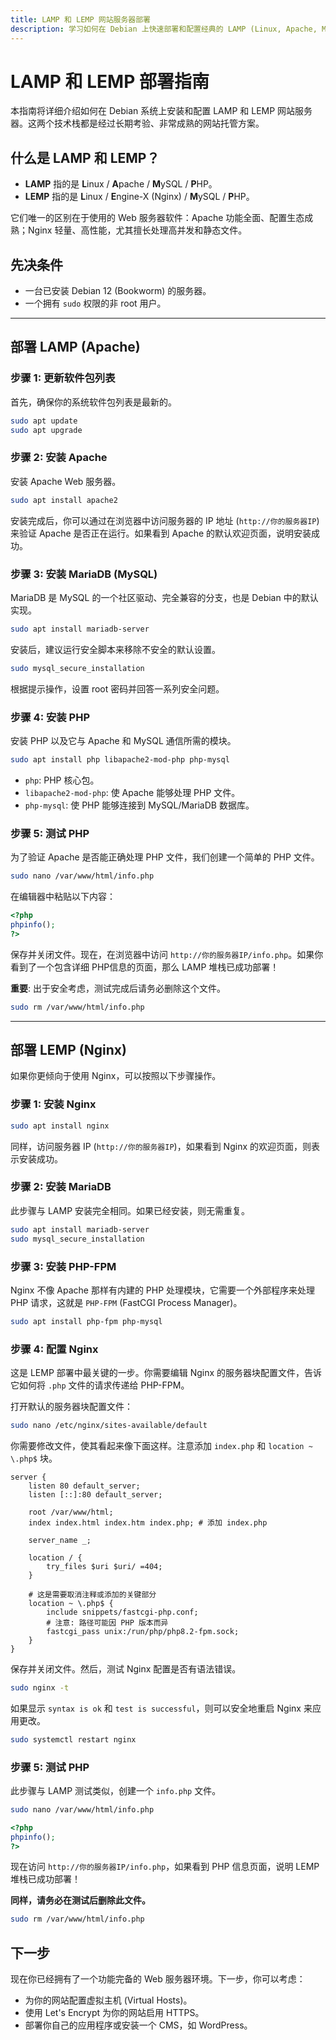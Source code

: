 ```yaml
---
title: LAMP 和 LEMP 网站服务器部署
description: 学习如何在 Debian 上快速部署和配置经典的 LAMP (Linux, Apache, MySQL, PHP) 和 LEMP (Linux, Nginx, MySQL, PHP) 网站服务器环境。
---
```


# LAMP 和 LEMP 部署指南

本指南将详细介绍如何在 Debian 系统上安装和配置 LAMP 和 LEMP 网站服务器。这两个技术栈都是经过长期考验、非常成熟的网站托管方案。

## 什么是 LAMP 和 LEMP？

- **LAMP** 指的是 **L**inux / **A**pache / **M**ySQL / **P**HP。
- **LEMP** 指的是 **L**inux / **E**ngine-X (Nginx) / **M**ySQL / **P**HP。

它们唯一的区别在于使用的 Web 服务器软件：Apache 功能全面、配置生态成熟；Nginx 轻量、高性能，尤其擅长处理高并发和静态文件。

## 先决条件

- 一台已安装 Debian 12 (Bookworm) 的服务器。
- 一个拥有 `sudo` 权限的非 root 用户。

---

## 部署 LAMP (Apache)

### 步骤 1: 更新软件包列表

首先，确保你的系统软件包列表是最新的。

```bash
sudo apt update
sudo apt upgrade
```

### 步骤 2: 安装 Apache

安装 Apache Web 服务器。

```bash
sudo apt install apache2
```

安装完成后，你可以通过在浏览器中访问服务器的 IP 地址 (`http://你的服务器IP`) 来验证 Apache 是否正在运行。如果看到 Apache 的默认欢迎页面，说明安装成功。

### 步骤 3: 安装 MariaDB (MySQL)

MariaDB 是 MySQL 的一个社区驱动、完全兼容的分支，也是 Debian 中的默认实现。

```bash
sudo apt install mariadb-server
```

安装后，建议运行安全脚本来移除不安全的默认设置。

```bash
sudo mysql_secure_installation
```
根据提示操作，设置 root 密码并回答一系列安全问题。

### 步骤 4: 安装 PHP

安装 PHP 以及它与 Apache 和 MySQL 通信所需的模块。

```bash
sudo apt install php libapache2-mod-php php-mysql
```

- `php`: PHP 核心包。
- `libapache2-mod-php`: 使 Apache 能够处理 PHP 文件。
- `php-mysql`: 使 PHP 能够连接到 MySQL/MariaDB 数据库。

### 步骤 5: 测试 PHP

为了验证 Apache 是否能正确处理 PHP 文件，我们创建一个简单的 PHP 文件。

```bash
sudo nano /var/www/html/info.php
```

在编辑器中粘贴以下内容：

```php
<?php
phpinfo();
?>
```

保存并关闭文件。现在，在浏览器中访问 `http://你的服务器IP/info.php`。如果你看到了一个包含详细 PHP信息的页面，那么 LAMP 堆栈已成功部署！

**重要**: 出于安全考虑，测试完成后请务必删除这个文件。
```bash
sudo rm /var/www/html/info.php
```

---

## 部署 LEMP (Nginx)

如果你更倾向于使用 Nginx，可以按照以下步骤操作。

### 步骤 1: 安装 Nginx

```bash
sudo apt install nginx
```
同样，访问服务器 IP (`http://你的服务器IP`)，如果看到 Nginx 的欢迎页面，则表示安装成功。

### 步骤 2: 安装 MariaDB

此步骤与 LAMP 安装完全相同。如果已经安装，则无需重复。

```bash
sudo apt install mariadb-server
sudo mysql_secure_installation
```

### 步骤 3: 安装 PHP-FPM

Nginx 不像 Apache 那样有内建的 PHP 处理模块，它需要一个外部程序来处理 PHP 请求，这就是 `PHP-FPM` (FastCGI Process Manager)。

```bash
sudo apt install php-fpm php-mysql
```

### 步骤 4: 配置 Nginx

这是 LEMP 部署中最关键的一步。你需要编辑 Nginx 的服务器块配置文件，告诉它如何将 `.php` 文件的请求传递给 PHP-FPM。

打开默认的服务器块配置文件：
```bash
sudo nano /etc/nginx/sites-available/default
```

你需要修改文件，使其看起来像下面这样。注意添加 `index.php` 和 `location ~ \.php$` 块。

```nginx
server {
    listen 80 default_server;
    listen [::]:80 default_server;

    root /var/www/html;
    index index.html index.htm index.php; # 添加 index.php

    server_name _;

    location / {
        try_files $uri $uri/ =404;
    }

    # 这是需要取消注释或添加的关键部分
    location ~ \.php$ {
        include snippets/fastcgi-php.conf;
        # 注意: 路径可能因 PHP 版本而异
        fastcgi_pass unix:/run/php/php8.2-fpm.sock;
    }
}
```

保存并关闭文件。然后，测试 Nginx 配置是否有语法错误。

```bash
sudo nginx -t
```
如果显示 `syntax is ok` 和 `test is successful`，则可以安全地重启 Nginx 来应用更改。

```bash
sudo systemctl restart nginx
```

### 步骤 5: 测试 PHP

此步骤与 LAMP 测试类似，创建一个 `info.php` 文件。

```bash
sudo nano /var/www/html/info.php
```

```php
<?php
phpinfo();
?>
```

现在访问 `http://你的服务器IP/info.php`，如果看到 PHP 信息页面，说明 LEMP 堆栈已成功部署！

**同样，请务必在测试后删除此文件。**
```bash
sudo rm /var/www/html/info.php
```

## 下一步

现在你已经拥有了一个功能完备的 Web 服务器环境。下一步，你可以考虑：
- 为你的网站配置虚拟主机 (Virtual Hosts)。
- 使用 Let's Encrypt 为你的网站启用 HTTPS。
- 部署你自己的应用程序或安装一个 CMS，如 WordPress。 